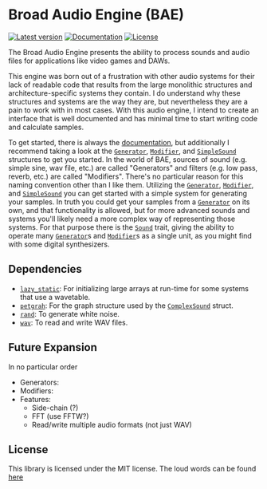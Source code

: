 # Broad Audio Engine (BAE)

[![Latest version](https://img.shields.io/crates/v/bae_rs.svg)](https://crates.io/crates/bae_rs "bae_rs on crates.io")
[![Documentation](https://docs.rs/bae_rs/badge.svg)](https://docs.rs/bae_rs "bae_rs documentation")
[![License](https://img.shields.io/crates/l/bae_rs.svg)](https://github.com/ChylerDev/BAE#license "bae_rs license")

The Broad Audio Engine presents the ability to process sounds and audio files for applications like video games and DAWs.

This engine was born out of a frustration with other audio systems for their lack of readable code that results from the large monolithic structures and architecture-specific systems they contain. I do understand why these structures and systems are the way they are, but nevertheless they are a pain to work with in most cases. With this audio engine, I intend to create an interface that is well documented and has minimal time to start writing code and calculate samples.

To get started, there is always the [documentation], but additionally I recommend taking a look at the [`Generator`], [`Modifier`], and [`SimpleSound`] structures to get you started. In the world of BAE, sources of sound (e.g. simple sine, wav file, etc.) are called "Generators" and filters (e.g. low pass, reverb, etc.) are called "Modifiers". There's no particular reason for this naming convention other than I like them. Utilizing the [`Generator`], [`Modifier`], and [`SimpleSound`] you can get started with a simple system for generating your samples. In truth you could get your samples from a [`Generator`] on its own, and that functionality is allowed, but for more advanced sounds and systems you'll likely need a more complex way of representing those systems. For that purpose there is the [`Sound`] trait, giving the ability to operate many [`Generator`]s and [`Modifier`]s as a single unit, as you might find with some digital synthesizers.

[documentation]: https://docs.rs/bae_rs
[`Generator`]: https://docs.rs/bae_rs/0.12.1/bae_rs/generators/trait.Generator.html
[`Modifier`]: https://docs.rs/bae_rs/0.12.1/bae_rs/modifiers/trait.Modifier.html
[`Sound`]: https://docs.rs/bae_rs/0.12.1/bae_rs/sounds/trait.Sound.html
[`SimpleSound`]: https://docs.rs/bae_rs/0.12.1/bae_rs/sounds/simple_sound/struct.SimpleSound.html

## Dependencies

* [`lazy_static`](https://crates.io/crates/lazy_static): For initializing large arrays at run-time for some systems that use a wavetable.
* [`petgrah`](https://crates.io/crates/petgraph): For the graph structure used by the [`ComplexSound`](https://docs.rs/bae_rs/0.12.1/bae_rs/sounds/complex_sound/struct.ComplexSound.html) struct.
* [`rand`](https://crates.io/crates/rand): To generate white noise.
* [`wav`](https://crates.io/crates/wav): To read and write WAV files.

## Future Expansion

In no particular order

* Generators:
* Modifiers:
* Features:
  * Side-chain (?)
  * FFT (use FFTW?)
  * Read/write multiple audio formats (not just WAV)

## License

This library is licensed under the MIT license. The loud words can be found [here](LICENSE)

